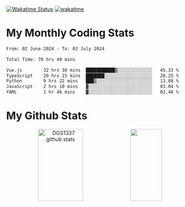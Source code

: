 [![Wakatime Status](https://github.com/noopurphalak/noopurphalak/workflows/wakatime-status-update/badge.svg)](https://github.com/noopurphalak/noopurphalak/actions/workflows/main.yml)
[![wakatime](https://wakatime.com/badge/user/80ace140-ef40-4fdd-b8ed-f3be3d2e1aea.svg)](https://wakatime.com/@80ace140-ef40-4fdd-b8ed-f3be3d2e1aea)

# My Monthly Coding Stats

<!--START_SECTION:waka-->

```txt
From: 02 June 2024 - To: 02 July 2024

Total Time: 70 hrs 49 mins

Vue.js        32 hrs 30 mins  ███████████▒░░░░░░░░░░░░░   45.33 %
TypeScript    20 hrs 15 mins  ███████░░░░░░░░░░░░░░░░░░   28.25 %
Python        9 hrs 22 mins   ███▒░░░░░░░░░░░░░░░░░░░░░   13.08 %
JavaScript    2 hrs 10 mins   ▓░░░░░░░░░░░░░░░░░░░░░░░░   03.04 %
YAML          1 hr 46 mins    ▓░░░░░░░░░░░░░░░░░░░░░░░░   02.48 %
```

<!--END_SECTION:waka-->

# My Github Stats
<div style="text-align: center;">
  <img width="49%" height="195px" src="https://github-readme-stats-sigma-five.vercel.app/api?username=noopurphalak&show_icons=true&count_private=true&hide_border=true&title_color=ecf2f8&icon_color=0d1117&text_color=FFFFFF&bg_color=0d1117" alt="DGS1337 github stats" />
  <img width="41%" height="195px" src="https://github-readme-stats-sigma-five.vercel.app/api/top-langs/?username=noopurphalak&layout=compact&hide_border=true&title_color=ecf2f8&text_color=FFFFFF&bg_color=0d1117" />
</div>
